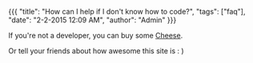 {{{
  "title": "How can I help if I don't know how to code?",
  "tags": ["faq"],
  "date": "2-2-2015 12:09 AM",
  "author": "Admin"
}}}

If you're not a developer, you can buy some <a href='/carry' target="_blank">Cheese</a>.

Or tell your friends about how awesome this site is : )